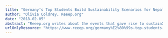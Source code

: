 ```yaml
---
title: "Germany’s Top Students Build Sustainability Scenarios for Nepal"
author: "Olivia Coldrey, Reeep.org"
date: "2018-02-05"
abstract: "Reeep.org writes about the events that gave rise to sustainXchange."
urlOnlyResource: "https://www.reeep.org/germany%E2%80%99s-top-students-build-sustainability-scenarios-nepal"
---
```

